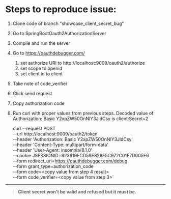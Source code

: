 # Steps to reproduce issue:
1. Clone code of branch "showcase_client_secret_bug"
2. Go to SpringBootOauth2AuthorizationServer
3. Compile and run the server
3. Go to https://oauthdebugger.com/
    1. set authorize URI to http://localhost:9009/oauth2/authorize
    2. set scope to openid
    3. set client id to client
4. Take note of code_verifier
5. Click send request
6. Copy authorization code
7. Run curl with proper values from previous steps. Decoded value of Authorization: Basic Y2xpZW50OnNlY3JldCsy is client:Secret+2

    curl --request POST \
        --url http://localhost:9009/oauth2/token \
        --header 'Authorization: Basic Y2xpZW50OnNlY3JldCsy' \
        --header 'Content-Type: multipart/form-data' \
        --header 'User-Agent: insomnia/8.1.0' \
        --cookie JSESSIONID=923919ECD59E828E5C972C01E7D005E6 \
        --form redirect_uri=https://oauthdebugger.com/debug \
        --form grant_type=authorization_code \
        --form code=<copy value from step 4 result> \
        --form code_verifier=<copy value from step 3>`
---
   >  **Client secret won't be valid and refused but it must be.** 
